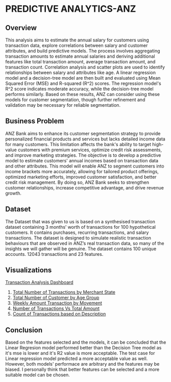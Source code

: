 # PREDICTIVE ANALYTICS-ANZ
## Overview
This analysis aims to estimate the annual salary for customers using transaction data, explore correlations between salary and customer attributes, and build predictive models. The process involves aggregating transaction amounts to estimate annual salaries and deriving additional features like total transaction amount, average transaction amount, and transaction count. Correlation analysis and scatter plots are used to identify relationships between salary and attributes like age. A linear regression model and a decision-tree model are then built and evaluated using Mean Squared Error (MSE) and R-squared (R^2) scores. The regression model's R^2 score indicates moderate accuracy, while the decision-tree model performs similarly. Based on these results, ANZ can consider using these models for customer segmentation, though further refinement and validation may be necessary for reliable segmentation.
## Business Problem
ANZ Bank aims to enhance its customer segmentation strategy to provide personalized financial products and services but lacks detailed income data for many customers. This limitation affects the bank's ability to target high-value customers with premium services, optimize credit risk assessments, and improve marketing strategies. The objective is to develop a predictive model to estimate customers' annual incomes based on transaction data and other attributes. This model will enable ANZ to segment customers into income brackets more accurately, allowing for tailored product offerings, optimized marketing efforts, improved customer satisfaction, and better credit risk management. By doing so, ANZ Bank seeks to strengthen customer relationships, increase competitive advantage, and drive revenue growth.
## Dataset
The Dataset that was given to us is based on a synthesised transaction dataset containing 3 months’ worth of transactions for 100 hypothetical customers. It contains purchases, recurring transactions, and salary transactions. The dataset is designed to simulate realistic transaction behaviours that are observed in ANZ’s real transaction data, so many of the insights we will gather will be genuine. The dataset contains 100 unique accounts. 12043 transactions and 23 features.
## Visualizations
[Transaction Analysis Dashboard](https://public.tableau.com/shared/8G9GY3SW2?:display_count=n&:origin=viz_share_link)
1. [Total Number of Transactions by Merchant State](https://public.tableau.com/views/TransactionAnalysis_17169148060920/TotalTrans_byMap?:language=en-US&:sid=&:display_count=n&:origin=viz_share_link)
2. [Total Number of Customer by Age Group](https://public.tableau.com/views/TransactionAnalysis_17169148060920/No_ofCus?:language=en-US&:sid=&:display_count=n&:origin=viz_share_link)
3. [Weekly Amount Transaction by Movement](https://public.tableau.com/views/TransactionAnalysis_17169148060920/WeeklyMovement?:language=en-US&:sid=&:display_count=n&:origin=viz_share_link)
4. [Number of Transactions Vs Total Amount](https://public.tableau.com/views/TransactionAnalysis_17169148060920/TransactionVsAmount?:language=en-US&:sid=&:display_count=n&:origin=viz_share_link)
5. [Count of Transactions based on Description](https://public.tableau.com/views/TransactionAnalysis_17169148060920/TransactionDescription?:language=en-US&:sid=&:display_count=n&:origin=viz_share_link)

## Conclusion
Based on the features selected and the models, it can be concluded that the Linear Regresion model performed better than the Decision Tree model as it's mse is lower and it's R2 value is more acceptable. The test case for Linear regression model predicted a more acceptable value as well. However, both models' performace are arbitrary and the features may be biased. I personally think that better features can be selected and a more suitable model can be chosen.
